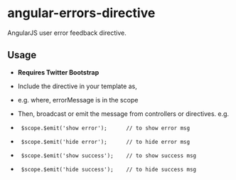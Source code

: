 angular-errors-directive
========================

AngularJS user error feedback directive.

Usage
-----

* **Requires Twitter Bootstrap**

* Include the directive in your template as,
*   e.g. <awesome-error msg="errorMessage"></awesome-error> where, errorMessage is in the scope
* Then, broadcast or emit the message from controllers or directives. e.g.
*      $scope.$emit('show error');      // to show error msg
*      $scope.$emit('hide error');      // to hide error msg
*      $scope.$emit('show success');    // to show success msg
*      $scope.$emit('hide success');    // to hide success msg
